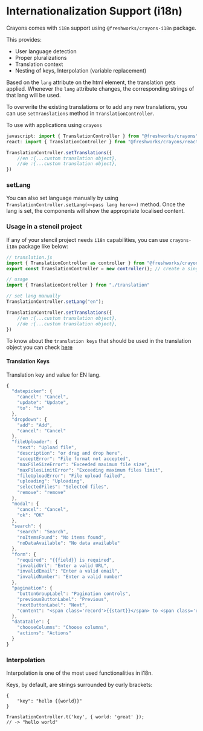 # Internationalization Support (i18n)

Crayons comes with `i18n` support using `@freshworks/crayons-i18n` package. 

This provides:

- User language detection
- Proper pluralizations
- Translation context
- Nesting of keys, Interpolation (variable replacement)
  

Based on the `lang` attribute on the html element, the translation gets applied. Whenever the `lang` attribute changes, the corresponding strings of that lang will be used.

To overwrite the existing translations or to add any new translations, you can use `setTranslations` method in `TranslationController`.

To use with applications using `crayons` 
```js
javascript: import { TranslationController } from "@freshworks/crayons";
react: import { TranslationController } from "@freshworks/crayons/react";

TranslationController.setTranslations({
    //en :{...custom translation object},
    //de :{...custom translation object},
})
```
### setLang

You can also set language manually by using `TranslationController.setLang(<<pass lang here>>)` method. Once the lang is set, the components will show the appropriate localised content.

### Usage in a stencil project
If any of your stencil project needs `i18n` capabilities, you can use `crayons-i18n` package like below:

```js
// translation.js
import { TranslationController as controller } from "@freshworks/crayons-i18n";
export const TranslationController = new controller(); // create a singleton instance and share it across the app.

// usage
import { TranslationController } from "./translation"

// set lang manually
TranslationController.setLang("en");

TranslationController.setTranslations({
    //en :{...custom translation object},
    //de :{...custom translation object},
})
```

To know about the `translation keys` that should be used in the translation object you can check [here](#translation-keys)

#### Translation Keys

Translation key and value for EN lang.
```js
{
  "datepicker": {
    "cancel": "Cancel",
    "update": "Update",
    "to": "to"
  },
  "dropdown": {
    "add": "Add",
    "cancel": "Cancel"
  },
  "fileUploader": {
    "text": "Upload file",
    "description": "or drag and drop here",
    "acceptError": "File format not accepted",
    "maxFileSizeError": "Exceeded maximum file size",
    "maxFilesLimitError": "Exceeding maximum files limit",
    "fileUploadError": "File upload failed",
    "uploading": "Uploading",
    "selectedFiles": "Selected files",
    "remove": "remove"
  },
  "modal": {
    "cancel": "Cancel",
    "ok": "OK"
  },
  "search": {
    "search": "Search",
    "noItemsFound": "No items found",
    "noDataAvailable": "No data available"
  },
  "form": {
    "required": "{{field}} is required",
    "invalidUrl": "Enter a valid URL",
    "invalidEmail": "Enter a valid email",
    "invalidNumber": "Enter a valid number"
  },
  "pagination": {
    "buttonGroupLabel": "Pagination controls",
    "previousButtonLabel": "Previous",
    "nextButtonLabel": "Next",
    "content": "<span class='record'>{{start}}</span> to <span class='record'>{{end}}</span> of {{total}}"
  },
  "datatable": {
    "chooseColumns": "Choose columns",
    "actions": "Actions"
  }
}

```

### Interpolation

Interpolation is one of the most used functionalities in i18n.

Keys, by default, are strings surrounded by curly brackets:

```
{
    "key": "hello {{world}}"
}
```

```
TranslationController.t('key', { world: 'great' });
// -> "hello world"
```